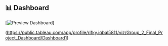 ## 📊 Dashboard

[![Preview Dashboard](preview.png)]

(https://public.tableau.com/app/profile/rifky.iqbal5811/viz/Group_2_Final_Project_Dashboard/Dashboard1)


